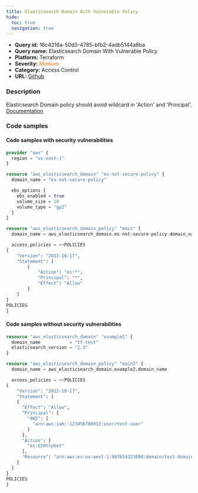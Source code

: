 ```yaml
---
title: Elasticsearch Domain With Vulnerable Policy
hide:
  toc: true
  navigation: true
---
```


<style>
  .highlight .hll {
    background-color: #ff171742;
  }
  .md-content {
    max-width: 1100px;
    margin: 0 auto;
  }
</style>

-   **Query id:** 16c4216a-50d3-4785-bfb2-4adb5144a8ba
-   **Query name:** Elasticsearch Domain With Vulnerable Policy
-   **Platform:** Terraform
-   **Severity:** <span style="color:#ff7213">Medium</span>
-   **Category:** Access Control
-   **URL:** [Github](https://github.com/Checkmarx/kics/tree/master/assets/queries/terraform/aws/elasticsearch_domain_with_vulnerable_policy)

### Description
Elasticsearch Domain policy should avoid wildcard in 'Action' and 'Principal'.<br>
[Documentation](https://registry.terraform.io/providers/hashicorp/aws/latest/docs/resources/elasticsearch_domain_policy#access_policies)

### Code samples
#### Code samples with security vulnerabilities
```tf title="Positive test num. 1 - tf file" hl_lines="18"
provider "aws" {
  region = "us-east-1"
}

resource "aws_elasticsearch_domain" "es-not-secure-policy" {
  domain_name = "es-not-secure-policy"

  ebs_options {
    ebs_enabled = true
    volume_size = 10
    volume_type = "gp2"
  }
}

resource "aws_elasticsearch_domain_policy" "main" {
  domain_name = aws_elasticsearch_domain.es-not-secure-policy.domain_name

  access_policies = <<POLICIES
{
    "Version": "2012-10-17",
    "Statement": [
        {
            "Action": "es:*",
            "Principal": "*",
            "Effect": "Allow"
        }
    ]
}
POLICIES
}

```


#### Code samples without security vulnerabilities
```tf title="Negative test num. 1 - tf file"
resource "aws_elasticsearch_domain" "example2" {
  domain_name           = "tf-test"
  elasticsearch_version = "2.3"
}

resource "aws_elasticsearch_domain_policy" "main2" {
  domain_name = aws_elasticsearch_domain.example2.domain_name

  access_policies = <<POLICIES
{
    "Version": "2012-10-17",
    "Statement": [
    {
      "Effect": "Allow",
      "Principal": {
        "AWS": [
          "arn:aws:iam::123456789012:user/test-user"
        ]
      },
      "Action": [
        "es:ESHttpGet"
      ],
      "Resource": "arn:aws:es:us-west-1:987654321098:domain/test-domain/test-index/_search"
    }
  ]
}
POLICIES
}

```
